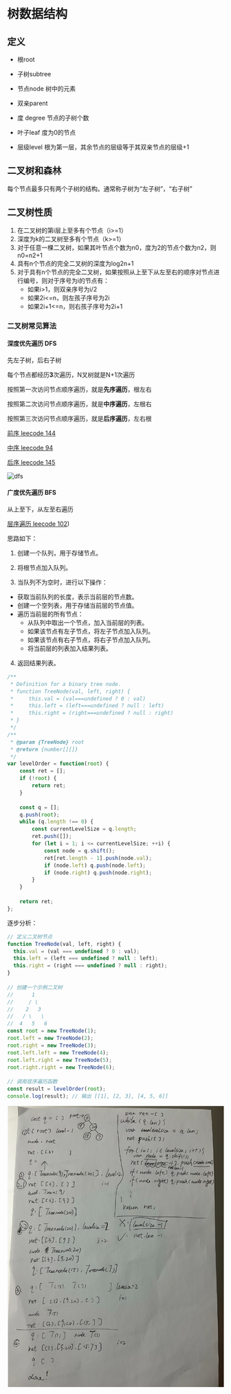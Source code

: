 # 树数据结构

## 定义

- 根root

- 子树subtree

- 节点node 树中的元素

- 双亲parent

- 度 degree 节点的子树个数

- 叶子leaf 度为0的节点

- 层级level 根为第一层，其余节点的层级等于其双亲节点的层级+1

## 二叉树和森林

每个节点最多只有两个子树的结构。通常称子树为“左子树”，“右子树”


## 二叉树性质

1. 在二叉树的第i层上至多有个节点（i>=1）
2. 深度为k的二叉树至多有个节点（k>=1）
3. 对于任意一棵二叉树，如果其叶节点个数为n0，度为2的节点个数为n2，则n0=n2+1
4. 具有n个节点的完全二叉树的深度为log2n+1
5. 对于具有n个节点的完全二叉树，如果按照从上至下从左至右的顺序对节点进行编号，则对于序号为i的节点有：
    - 如果i>1，则双亲序号为i/2
    - 如果2i<=n，则左孩子序号为2i
    - 如果2i+1<=n，则右孩子序号为2i+1

### 二叉树常见算法

#### 深度优先遍历 DFS 

先左子树，后右子树

每个节点都经历**3**次遍历，N叉树就是N+1次遍历

按照第一次访问节点顺序遍历，就是**先序遍历**，根左右

按照第二次访问节点顺序遍历，就是**中序遍历**，左根右

按照第三次访问节点顺序遍历，就是**后序遍历**，左右根

[前序 leecode 144](https://leetcode.cn/problems/binary-tree-preorder-traversal/)

[中序 leecode 94](https://leetcode.cn/problems/binary-tree-inorder-traversal/)

[后序 leecode 145](https://leetcode.cn/problems/binary-tree-postorder-traversal/)

![dfs](./img/dfs.jpg)


#### 广度优先遍历 BFS

从上至下，从左至右遍历

[层序遍历 leecode 102](https://leetcode.cn/problems/binary-tree-level-order-traversal/))

思路如下：

1. 创建一个队列，用于存储节点。

2. 将根节点加入队列。

3. 当队列不为空时，进行以下操作：
- 获取当前队列的长度，表示当前层的节点数。
- 创建一个空列表，用于存储当前层的节点值。
- 遍历当前层的所有节点：
    - 从队列中取出一个节点，加入当前层的列表。
    - 如果该节点有左子节点，将左子节点加入队列。
    - 如果该节点有右子节点，将右子节点加入队列。
    - 将当前层的列表加入结果列表。

4. 返回结果列表。

```js
/**
 * Definition for a binary tree node.
 * function TreeNode(val, left, right) {
 *     this.val = (val===undefined ? 0 : val)
 *     this.left = (left===undefined ? null : left)
 *     this.right = (right===undefined ? null : right)
 * }
 */
/**
 * @param {TreeNode} root
 * @return {number[][]}
 */
var levelOrder = function(root) {
    const ret = [];
    if (!root) {
        return ret;
    }

    const q = [];
    q.push(root);
    while (q.length !== 0) {
        const currentLevelSize = q.length;
        ret.push([]);
        for (let i = 1; i <= currentLevelSize; ++i) {
            const node = q.shift();
            ret[ret.length - 1].push(node.val);
            if (node.left) q.push(node.left);
            if (node.right) q.push(node.right);
        }
    }
        
    return ret;
};
```

逐步分析：

```js
// 定义二叉树节点
function TreeNode(val, left, right) {
  this.val = (val === undefined ? 0 : val);
  this.left = (left === undefined ? null : left);
  this.right = (right === undefined ? null : right);
}

// 创建一个示例二叉树
//      1
//     / \
//    2   3
//   / \   \
//  4   5   6
const root = new TreeNode(1);
root.left = new TreeNode(2);
root.right = new TreeNode(3);
root.left.left = new TreeNode(4);
root.left.right = new TreeNode(5);
root.right.right = new TreeNode(6);

// 调用层序遍历函数
const result = levelOrder(root);
console.log(result); // 输出 [[1], [2, 3], [4, 5, 6]]

```

![bfs](./img/bfs.png)